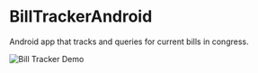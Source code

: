 # BillTrackerAndroid

Android app that tracks and queries for current bills in congress.

![Bill Tracker Demo](https://giphy.com/gifs/fv40UKht6y0jAd8zf5)
